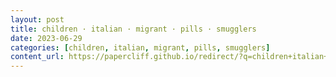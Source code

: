 ```yaml
---
layout: post
title: children · italian · migrant · pills · smugglers
date: 2023-06-29
categories: [children, italian, migrant, pills, smugglers]
content_url: https://papercliff.github.io/redirect/?q=children+italian+migrant+pills+smugglers&tbs=cdr:1,cd_min:6/28/2023,cd_max:6/30/2023
---
```

